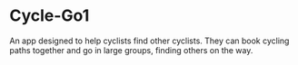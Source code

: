 # Cycle-Go1
 An app designed to help cyclists find other cyclists. They can book cycling paths together and go in large groups, finding others on the way.
